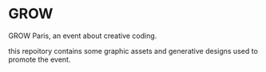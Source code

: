 # GROW
GROW Paris, an event about creative coding.

this repoitory contains some graphic assets and generative designs used to promote the event.